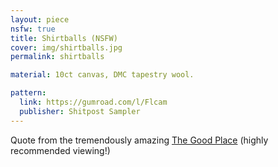 ```yaml
---
layout: piece
nsfw: true 
title: Shirtballs (NSFW)
cover: img/shirtballs.jpg
permalink: shirtballs

material: 10ct canvas, DMC tapestry wool. 

pattern: 
  link: https://gumroad.com/l/Flcam
  publisher: Shitpost Sampler
---
```


Quote from the tremendously amazing [The Good Place](https://en.wikipedia.org/wiki/The_Good_Place) (highly recommended viewing!)
